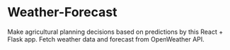 # Weather-Forecast
Make agricultural planning decisions based on predictions by this React + Flask app.
Fetch weather data and forecast from OpenWeather API.
